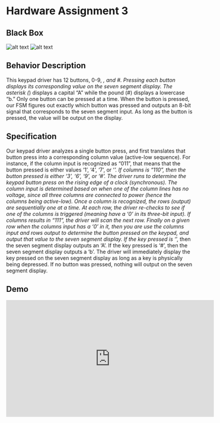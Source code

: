 # Hardware Assignment 3

## Black Box
![alt text](https://i.imgur.com/Do00eIH.png)
![alt text](https://i.imgur.com/drMYO3T.png?1)

## Behavior Description

This keypad driver has 12 buttons, 0-9, *, and #. Pressing each button displays its corresponding value on the seven segment display. The asterisk (*) displays a capital “A” while the pound (#) displays a lowercase “b.” Only one button can be pressed at a time. When the button is pressed, our FSM figures out exactly which button was pressed and outputs an 8-bit signal that corresponds to the seven segment input. As long as the button is pressed, the value will be output on the display.

## Specification

Our keypad driver analyzes a single button press, and first translates that button press into a corresponding column value (active-low sequence). For instance, if the column input is recognized as “011”, that means that the button pressed is either values ‘1’, ‘4’, ‘7’, or ‘*’. If columns is “110”, then the button pressed is either ‘3’, ‘6’, ‘9’, or ‘#’. The driver runs to determine the keypad button press on the rising edge of a clock (synchronous). The column input is determined based on when one of the column lines has no voltage, since all three columns are connected to power (hence the columns being active-low). Once a column is recognized, the rows (output) are sequentially one at a time. At each row, the driver re-checks to see if one of the columns is triggered (meaning have a ‘0’ in its three-bit input). If columns results in “111”, the driver will scan the next row. Finally on a given row when the columns input has a ‘0’ in it, then you are use the columns input and rows output to determine the button pressed on the keypad, and output that value to the seven segment display. If the key pressed is ‘*’, then the seven segment display outputs an ‘A’. If the key pressed is ‘#’, then the seven segment display outputs a ‘b’. The driver will immediately display the key pressed on the seven segment display as long as a key is physically being depressed. If no button was pressed, nothing will output on the seven segment display.

## Demo
<iframe width="560" height="315" src="https://www.youtube.com/embed/-lZpaeYOX-8?rel=0" frameborder="0" allow="autoplay; encrypted-media" allowfullscreen></iframe>
